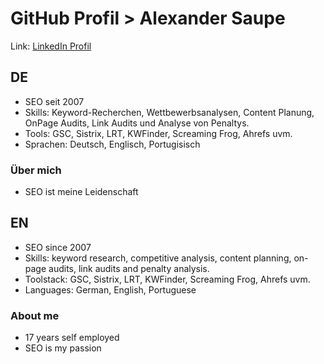 # GitHub Profil > Alexander Saupe 

Link: [LinkedIn Profil](https://www.linkedin.com/in/alexandersaupe/)

## DE
- SEO seit 2007
- Skills: Keyword-Recherchen, Wettbewerbsanalysen, Content Planung, OnPage Audits, Link Audits und Analyse von Penaltys.
- Tools: GSC, Sistrix, LRT, KWFinder, Screaming Frog, Ahrefs uvm.
- Sprachen: Deutsch, Englisch, Portugisisch
### Über mich
- SEO ist meine Leidenschaft


## EN
- SEO since 2007
- Skills: keyword research, competitive analysis, content planning, on-page audits, link audits and penalty analysis.
- Toolstack: GSC, Sistrix, LRT, KWFinder, Screaming Frog, Ahrefs uvm.
- Languages: German, English, Portuguese

### About me
- 17 years self employed
- SEO is my passion


